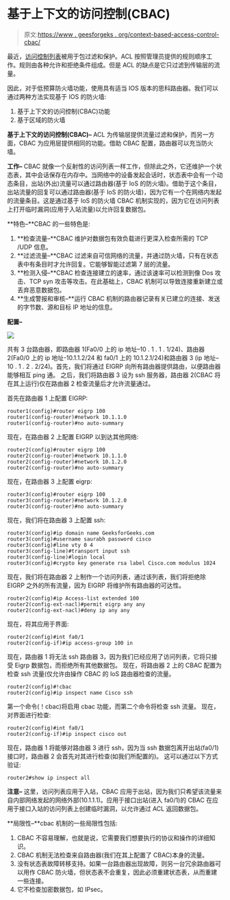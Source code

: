 # 基于上下文的访问控制(CBAC)

> 原文:[https://www . geesforgeks . org/context-based-access-control-cbac/](https://www.geeksforgeeks.org/context-based-access-control-cbac/)

最近，[访问控制列表](https://www.geeksforgeeks.org/computer-network-access-lists-acl/)被用于包过滤和保护。ACL 按照管理员提供的规则顺序工作。规则由各种允许和拒绝条件组成。但是 ACL 的缺点是它只过滤到传输层的流量。

因此，对于低预算防火墙功能，使用具有适当 IOS 版本的思科路由器。我们可以通过两种方法实现基于 IOS 的防火墙:

1.  基于上下文的访问控制(CBAC)功能
2.  基于区域的防火墙

**基于上下文的访问控制(CBAC)–**
ACL 为传输层提供流量过滤和保护，而另一方面，CBAC 为应用层提供相同的功能。借助 CBAC 配置，路由器可以充当防火墙。

**工作–**
CBAC 就像一个反射性的访问列表一样工作，但除此之外，它还维护一个状态表，其中会话保存在内存中。当网络中的设备发起会话时，状态表中会有一个动态条目，出站(外出)流量可以通过路由器(基于 IoS 的防火墙)。借助于这个条目，出站流量的回复可以通过路由器(基于 IoS 的防火墙)，因为它有一个在网络内发起的流量条目。这是通过基于 IoS 的防火墙 CBAC 机制实现的，因为它在访问列表上打开临时漏洞(应用于入站流量)以允许回复数据包。

**特色–**CBAC 的一些特色是:

1.  **检查流量–**CBAC 维护对数据包有效负载进行更深入检查所需的 TCP /UDP 信息。
2.  **过滤流量–**CBAC 过滤来自可信网络的流量，并通过防火墙，只有在状态表中有条目时才允许回复。它能够智能过滤第 7 层的流量。
3.  **检测入侵–**CBAC 检查连接建立的速率，通过该速率可以检测到像 Dos 攻击、TCP syn 攻击等攻击。在此基础上，CBAC 机制可以导致连接重新建立或丢弃恶意数据包。
4.  **生成警报和审核–**运行 CBAC 机制的路由器记录有关已建立的连接、发送的字节数、源和目标 IP 地址的信息。

**配置–**

![](img/b208ea0fb99d2e4b64562c7c03afd33c.png)

共有 3 台路由器，即路由器 1(Fa0/0 上的 ip 地址–10 . 1 . 1 . 1/24)、路由器 2(Fa0/0 上的 ip 地址-10.1.1.2/24 和 fa0/1 上的 10.1.2.1/24)和路由器 3 (ip 地址–10 . 1 . 2 . 2/24)。首先，我们将通过 EIGRP 向所有路由器提供路由，以便路由器能够相互 ping 通。
之后，我们将路由器 3 设为 ssh 服务器，路由器 2(CBAC 将在其上运行)仅在路由器 2 检查流量后才允许流量通过。

首先在路由器 1 上配置 EIGRP:

```
router1(config)#router eigrp 100
router1(config-router)#network 10.1.1.0
router1(config-router)#no auto-summary 
```

现在，在路由器 2 上配置 EIGRP 以到达其他网络:

```
router2(config)#router eigrp 100
router2(config-router)#network 10.1.1.0
router2(config-router)#network 10.1.2.0
router2(config-router)#no auto-summary
```

现在，在路由器 3 上配置 eigrp:

```
router3(config)#router eigrp 100
router3(config-router)#network 10.1.2.0
router3(config-router)#no auto-summary
```

现在，我们将在路由器 3 上配置 ssh:

```
router3(config)#ip domain name GeeksforGeeks.com
router3(config)#username saurabh password cisco
router3(config)#line vty 0 4
router3(config-line)#transport input ssh
router3(config-line)#login local 
router3(config)#crypto key generate rsa label Cisco.com modulus 1024
```

现在，我们将在路由器 2 上制作一个访问列表，通过该列表，我们将拒绝除 EIGRP 之外的所有流量，因为 EIGRP 将维护所有路由器的可达性。

```
router2(config)#ip Access-list extended 100
router2(config-ext-nacl)#permit eigrp any any 
router2(config-ext-nacl)#deny ip any any
```

现在，将其应用于界面:

```
router2(config)#int fa0/1
router2(config-if)#ip access-group 100 in
```

现在，路由器 1 将无法 ssh 路由器 3，因为我们已经应用了访问列表，它将只接受 Eigrp 数据包，而拒绝所有其他数据包。
现在，将路由器 2 上的 CBAC 配置为检查 ssh 流量(仅允许由操作 CBAC 的 IoS 路由器检查的流量。

```
router2(config)#!cbac
router2(config)#ip inspect name Cisco ssh
```

第一个命令(！cbac)将启用 cbac 功能，而第二个命令将检查 ssh 流量。
现在，对界面进行检查:

```
router2(config)#int fa0/1
router2(config-if)#ip inspect cisco out
```

现在，路由器 1 将能够对路由器 3 进行 ssh，因为当 ssh 数据包离开出站(fa0/1)接口时，路由器 2 会首先对其进行检查(如我们所配置的)。
这可以通过以下方式验证:

```
router2#show ip inspect all
```

**注意–**
这里，访问列表应用于入站，CBAC 应用于出站，因为我们只希望该流量来自内部网络发起的网络外部(10.1.1.1)。应用于接口出站(进入 fa0/1)的 CBAC 在应用于接口入站的访问列表上创建临时漏洞，以允许通过 ACL 返回数据包。

**局限性–**cbac 机制的一些局限性包括:

1.  CBAC 不容易理解，也就是说，它需要我们想要执行的协议和操作的详细知识。
2.  CBAC 机制无法检查来自路由器(我们在其上配置了 CBAC)本身的流量。
3.  没有状态表故障转移支持。如果一台路由器出现故障，则另一台冗余路由器可以用作 CBAC 防火墙，但状态表不会重复，因此必须重建状态表，从而重建一些连接。
4.  它不检查加密数据包，如 IPsec。